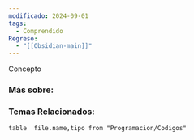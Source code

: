 ```yaml
---
modificado: 2024-09-01
tags:
  - Comprendido
Regreso:
  - "[[Obsidian-main]]"
---
```


Concepto
### Más sobre: 

### Temas Relacionados:

```dataview
table  file.name,tipo from "Programacion/Codigos"

```
